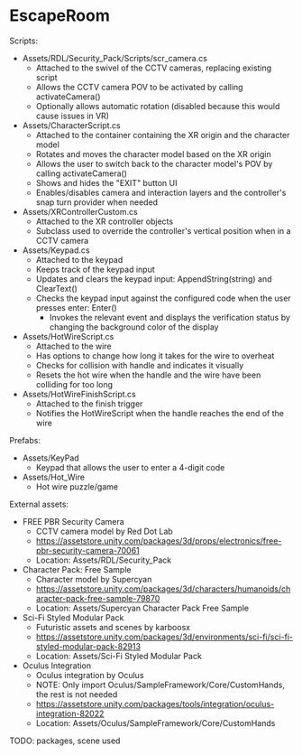 # EscapeRoom

Scripts:
- Assets/RDL/Security_Pack/Scripts/scr_camera.cs
  - Attached to the swivel of the CCTV cameras, replacing existing script
  - Allows the CCTV camera POV to be activated by calling activateCamera()
  - Optionally allows automatic rotation (disabled because this would cause issues in VR)
- Assets/CharacterScript.cs
  - Attached to the container containing the XR origin and the character model
  - Rotates and moves the character model based on the XR origin
  - Allows the user to switch back to the character model's POV by calling activateCamera()
  - Shows and hides the "EXIT" button UI
  - Enables/disables camera and interaction layers and the controller's snap turn provider when needed
- Assets/XRControllerCustom.cs
  - Attached to the XR controller objects
  - Subclass used to override the controller's vertical position when in a CCTV camera
- Assets/Keypad.cs
  - Attached to the keypad
  - Keeps track of the keypad input
  - Updates and clears the keypad input: AppendString(string) and ClearText()
  - Checks the keypad input against the configured code when the user presses enter: Enter()
    - Invokes the relevant event and displays the verification status by changing the background color of the display
- Assets/HotWireScript.cs
  - Attached to the wire
  - Has options to change how long it takes for the wire to overheat
  - Checks for collision with handle and indicates it visually
  - Resets the hot wire when the handle and the wire have been colliding for too long
- Assets/HotWireFinishScript.cs
  - Attached to the finish trigger
  - Notifies the HotWireScript when the handle reaches the end of the wire

Prefabs:
- Assets/KeyPad
  - Keypad that allows the user to enter a 4-digit code
- Assets/Hot_Wire
  - Hot wire puzzle/game

External assets:
- FREE PBR Security Camera
  - CCTV camera model by Red Dot Lab
  - https://assetstore.unity.com/packages/3d/props/electronics/free-pbr-security-camera-70061
  - Location: Assets/RDL/Security_Pack
- Character Pack: Free Sample
  - Character model by Supercyan
  - https://assetstore.unity.com/packages/3d/characters/humanoids/character-pack-free-sample-79870
  - Location: Assets/Supercyan Character Pack Free Sample
- Sci-Fi Styled Modular Pack
  - Futuristic assets and scenes by karboosx
  - https://assetstore.unity.com/packages/3d/environments/sci-fi/sci-fi-styled-modular-pack-82913
  - Location: Assets/Sci-Fi Styled Modular Pack
- Oculus Integration
  - Oculus integration by Oculus
  - NOTE: Only import Oculus/SampleFramework/Core/CustomHands, the rest is not needed
  - https://assetstore.unity.com/packages/tools/integration/oculus-integration-82022
  - Location: Assets/Oculus/SampleFramework/Core/CustomHands

TODO: packages, scene used
